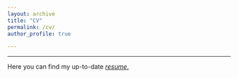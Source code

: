 ```yaml
---
layout: archive
title: "CV"
permalink: /cv/
author_profile: true

---
```

---
Here you can find my up-to-date [*resume*.](/files/CV.pdf)


